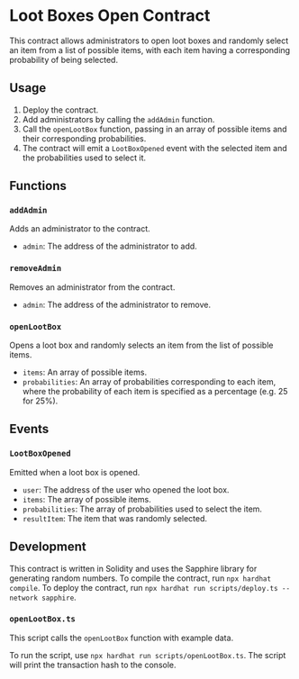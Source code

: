# Loot Boxes Open Contract

This contract allows administrators to open loot boxes and randomly select an item from a list of possible items, with each item having a corresponding probability of being selected.

## Usage

1. Deploy the contract.
2. Add administrators by calling the `addAdmin` function.
3. Call the `openLootBox` function, passing in an array of possible items and their corresponding probabilities.
4. The contract will emit a `LootBoxOpened` event with the selected item and the probabilities used to select it.

## Functions

### `addAdmin`

Adds an administrator to the contract.

* `admin`: The address of the administrator to add.

### `removeAdmin`

Removes an administrator from the contract.

* `admin`: The address of the administrator to remove.

### `openLootBox`

Opens a loot box and randomly selects an item from the list of possible items.

* `items`: An array of possible items.
* `probabilities`: An array of probabilities corresponding to each item, where the probability of each item is specified as a percentage (e.g. 25 for 25%).

## Events

### `LootBoxOpened`

Emitted when a loot box is opened.

* `user`: The address of the user who opened the loot box.
* `items`: The array of possible items.
* `probabilities`: The array of probabilities used to select the item.
* `resultItem`: The item that was randomly selected.

## Development

This contract is written in Solidity and uses the Sapphire library for generating random numbers. To compile the contract, run `npx hardhat compile`. To deploy the contract, run `npx hardhat run scripts/deploy.ts --network sapphire`.

### `openLootBox.ts`

This script calls the `openLootBox` function with example data.

To run the script, use `npx hardhat run scripts/openLootBox.ts`. The script will print the transaction hash to the console.
